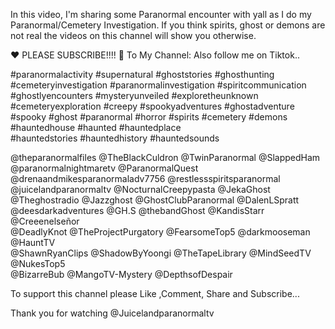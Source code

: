 In this video, I'm sharing some Paranormal encounter with yall as I do my Paranormal/Cemetery Investigation. If you think spirits, ghost or demons are 
not real the videos on this channel will show you otherwise.

❤ PLEASE SUBSCRIBE!!!! 🖤 To My Channel: Also follow me on Tiktok..

 #paranormalactivity #supernatural #ghoststories #ghosthunting #cemeteryinvestigation #paranormalinvestigation #spiritcommunication #ghostlyencounters #mysteryunveiled #exploretheunknown #cemeteryexploration #creepy #spookyadventures #ghostadventure #spooky #ghost #paranormal #horror #spirits #cemetery #demons #hauntedhouse #haunted #hauntedplace   
#hauntedstories #hauntedhistory #hauntedsounds     

 @theparanormalfiles   @TheBlackCuldron   @TwinParanormal   @SlappedHam   @paranormalnightmaretv   @ParanormalQuest   @drenaandmikesparanormaladv7756   @restlessspiritsparanormal   @juicelandparanormaltv   @NocturnalCreepypasta   @JekaGhost   @Theghostradio   @Jazzghost   @GhostClubParanormal   @DalenLSpratt   @deesdarkadventures   @GH.S   @thebandGhost   @KandisStarr   @Creeenelseñor  
 @DeadlyKnot   @TheProjectPurgatory   @FearsomeTop5   @darkmooseman   @HauntTV  
 @ShawnRyanClips   @ShadowByYoongi   @TheTapeLibrary   @MindSeedTV   @NukesTop5  
 @BizarreBub   @MangoTV-Mystery   @DepthsofDespair  

To support this channel please Like ,Comment, Share and Subscribe...
                                  
Thank you for watching
  @Juicelandparanormaltv
